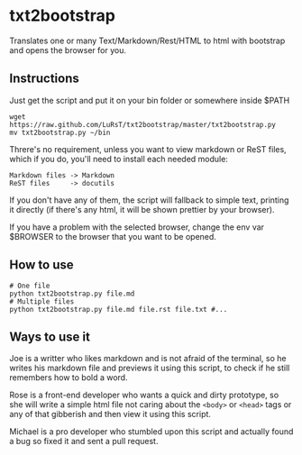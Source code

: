 txt2bootstrap
=============

Translates one or many  Text/Markdown/Rest/HTML to html with bootstrap
and opens the browser for you.

## Instructions

Just get the script and put it on your bin folder or somewhere inside $PATH

    wget https://raw.github.com/LuRsT/txt2bootstrap/master/txt2bootstrap.py
    mv txt2bootstrap.py ~/bin

Threre's no requirement, unless you want to view markdown or ReST files,
which if you do, you'll need to install each needed module:

    Markdown files -> Markdown
    ReST files     -> docutils

If you don't have any of them, the script will fallback to simple text,
printing it directly (if there's any html, it will be shown prettier
by your browser).

If you have a problem with the selected browser, change the env var
$BROWSER to the browser that you want to be opened.

## How to use

    # One file
    python txt2bootstrap.py file.md
    # Multiple files
    python txt2bootstrap.py file.md file.rst file.txt #...

## Ways to use it

Joe is a writter who likes markdown and is not afraid of the terminal, so he
writes his markdown file and previews it using this script, to check if he
still remembers how to bold a word.

Rose is a front-end developer who wants a quick and dirty prototype, so she
will write a simple html file not caring about the `<body>` or `<head>` tags or
any of that gibberish and then view it using this script.

Michael is a pro developer who stumbled upon this script and actually found a
bug so fixed it and sent a pull request.
